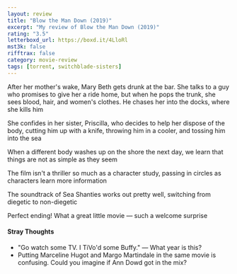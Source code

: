 ```yaml
---
layout: review
title: "Blow the Man Down (2019)"
excerpt: "My review of Blow the Man Down (2019)"
rating: "3.5"
letterboxd_url: https://boxd.it/4LloRl
mst3k: false
rifftrax: false
category: movie-review
tags: [torrent, switchblade-sisters]
---
```


After her mother's wake, Mary Beth gets drunk at the bar. She talks to a guy who promises to give her a ride home, but when he pops the trunk, she sees blood, hair, and women's clothes. He chases her into the docks, where she kills him

She confides in her sister, Priscilla, who decides to help her dispose of the body, cutting him up with a knife, throwing him in a cooler, and tossing him into the sea

When a different body washes up on the shore the next day, we learn that things are not as simple as they seem

The film isn't a thriller so much as a character study, passing in circles as characters learn more information

The soundtrack of Sea Shanties works out pretty well, switching from diegetic to non-diegetic

Perfect ending! What a great little movie — such a welcome surprise

#### Stray Thoughts

- "Go watch some TV. I TiVo'd some Buffy." — What year is this?
- Putting Marceline Hugot and Margo Martindale in the same movie is confusing. Could you imagine if Ann Dowd got in the mix?
